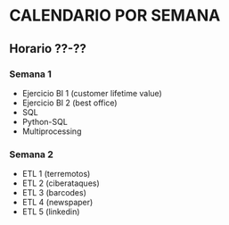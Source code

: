 # CALENDARIO POR SEMANA 


## Horario ??-??


### Semana 1
+ Ejercicio BI 1 (customer lifetime value)
+ Ejercicio BI 2 (best office)
+ SQL 
+ Python-SQL
+ Multiprocessing


### Semana 2
+ ETL 1 (terremotos)
+ ETL 2 (ciberataques)
+ ETL 3 (barcodes)
+ ETL 4 (newspaper)
+ ETL 5 (linkedin)






